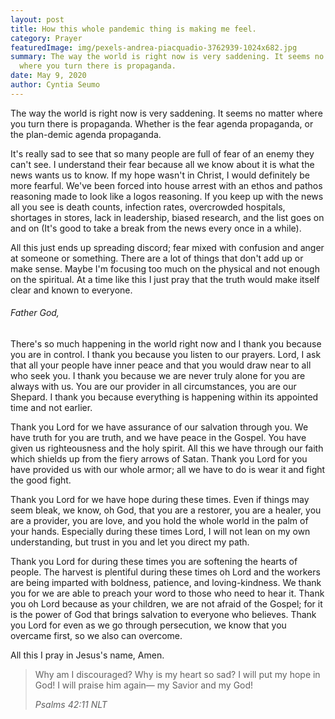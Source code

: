 ```yaml
---
layout: post
title: How this whole pandemic thing is making me feel.
category: Prayer
featuredImage: img/pexels-andrea-piacquadio-3762939-1024x682.jpg
summary: The way the world is right now is very saddening. It seems no matter
  where you turn there is propaganda.
date: May 9, 2020
author: Cyntia Seumo
---
```

<p>The way the world is right now is very saddening. It seems no matter where you turn there is propaganda. Whether is the fear agenda propaganda, or the plan-demic agenda propaganda.</p>

<p>It's really sad to see that so many people are full of fear of an enemy they can't see. I understand their fear because all we know about it is what the news wants us to know. If my hope wasn't in Christ, I would definitely be more fearful. We've been forced into house arrest with an ethos and pathos reasoning made to look like a logos reasoning. If you keep up with the news all you see is death counts, infection rates, overcrowded hospitals, shortages in stores, lack in leadership, biased research, and the list goes on and on (It's good to take a break from the news every once in a while).</p>

<p>All this just ends up spreading discord; fear mixed with confusion and anger at someone or something. There are a lot of things that don't add up or make sense. Maybe I'm focusing too much on the physical and not enough on the spiritual. At a time like this I just pray that the truth would make itself clear and known to everyone.</p>

<h6>Father God,</h6>

<p>There's so much happening in the world right now and I thank you because you are in control. I thank you because you listen to our prayers. Lord, I ask that all your people have inner peace and that you would draw near to all who seek you. I thank you because we are never truly alone for you are always with us. You are our provider in all circumstances, you are our Shepard. I thank you because everything is happening within its appointed time and not earlier.</p>

<p>Thank you Lord for we have assurance of our salvation through you. We have truth for you are truth, and we have peace in the Gospel. You have given us righteousness and the holy spirit. All this we have through our faith which shields up from the fiery arrows of Satan. Thank you Lord for you have provided us with our whole armor; all we have to do is wear it and fight the good fight.</p>

<p>Thank you Lord for we have hope during these times. Even if things may seem bleak, we know, oh God, that you are a restorer, you are a healer, you are a provider, you are love, and you hold the whole world in the palm of your hands. Especially during these times Lord, I will not lean on my own understanding, but trust in you and let you direct my path.</p>

<p>Thank you Lord for during these times you are softening the hearts of people. The harvest is plentiful during these times oh Lord and the workers are being imparted with boldness, patience, and loving-kindness. We thank you for we are able to preach your word to those who need to hear it. Thank you oh Lord because as your children, we are not afraid of the Gospel; for it is the power of God that brings salvation to everyone who believes. Thank you Lord for even as we go through persecution, we know that you overcame first, so we also can overcome.</p>

<p>All this I pray in Jesus's name, Amen.</p>

<blockquote>
<p>Why am I discouraged? Why is my heart so sad? I will put my hope in God! I will praise him again— my Savior and my God!</p>
<cite>Psalms 42:11 NLT</cite>
</blockquote>
